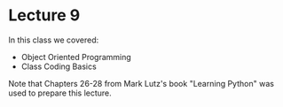 # Lecture 9

In this class we covered:

- Object Oriented Programming
- Class Coding Basics

Note that Chapters 26-28 from Mark Lutz's book "Learning Python" was used to prepare this lecture.